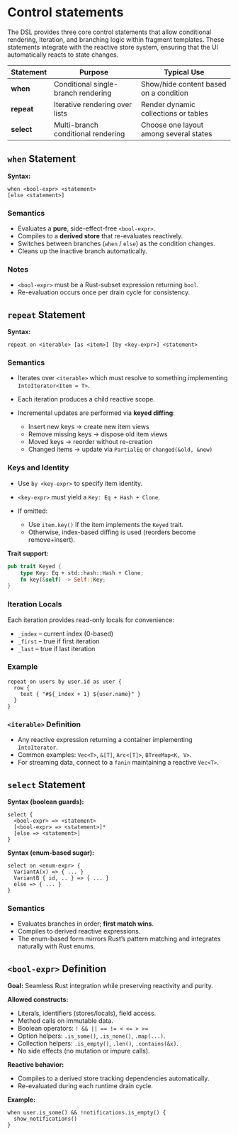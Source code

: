 # Control statements

The DSL provides three core control statements that allow conditional rendering,
iteration, and branching logic within fragment templates. These statements integrate
with the reactive store system, ensuring that the UI automatically reacts to state changes.

| Statement  | Purpose                             | Typical Use                            |
|------------|-------------------------------------|----------------------------------------|
| **when**   | Conditional single-branch rendering | Show/hide content based on a condition |
| **repeat** | Iterative rendering over lists      | Render dynamic collections or tables   |
| **select** | Multi-branch conditional rendering  | Choose one layout among several states |

## `when` Statement

**Syntax:**

```dsl
when <bool-expr> <statement>
[else <statement>]
```

### Semantics

* Evaluates a **pure**, side-effect-free `<bool-expr>`.
* Compiles to a **derived store** that re-evaluates reactively.
* Switches between branches (`when` / `else`) as the condition changes.
* Cleans up the inactive branch automatically.

### Notes

* `<bool-expr>` must be a Rust-subset expression returning `bool`.
* Re-evaluation occurs once per drain cycle for consistency.

## `repeat` Statement

**Syntax:**

```dsl
repeat on <iterable> [as <item>] [by <key-expr>] <statement>
```

### Semantics

* Iterates over `<iterable>` which must resolve to something implementing `IntoIterator<Item = T>`.
* Each iteration produces a child reactive scope.
* Incremental updates are performed via **keyed diffing**:

    * Insert new keys → create new item views
    * Remove missing keys → dispose old item views
    * Moved keys → reorder without re-creation
    * Changed items → update via `PartialEq` or `changed(&old, &new)`

### Keys and Identity

* Use `by <key-expr>` to specify item identity.
* `<key-expr>` must yield a `Key: Eq + Hash + Clone`.
* If omitted:

    * Use `item.key()` if the item implements the `Keyed` trait.
    * Otherwise, index-based diffing is used (reorders become remove+insert).

**Trait support:**

```rust
pub trait Keyed {
    type Key: Eq + std::hash::Hash + Clone;
    fn key(&self) -> Self::Key;
}
```

### Iteration Locals

Each iteration provides read-only locals for convenience:

* `_index` – current index (0-based)
* `_first` – true if first iteration
* `_last` – true if last iteration

### Example

```dsl
repeat on users by user.id as user {
  row {
    text { "#${_index + 1} ${user.name}" }
  }
}
```

### `<iterable>` Definition

* Any reactive expression returning a container implementing `IntoIterator`.
* Common examples: `Vec<T>`, `&[T]`, `Arc<[T]>`, `BTreeMap<K, V>`.
* For streaming data, connect to a `fanin` maintaining a reactive `Vec<T>`.

## `select` Statement

**Syntax (boolean guards):**

```dsl
select {
  <bool-expr> => <statement>
  [<bool-expr> => <statement>]*
  [else => <statement>]
}
```

**Syntax (enum-based sugar):**

```dsl
select on <enum-expr> {
  VariantA(x) => { ... }
  VariantB { id, .. } => { ... }
  else => { ... }
}
```

### Semantics

* Evaluates branches in order; **first match wins**.
* Compiles to derived reactive expressions.
* The enum-based form mirrors Rust’s pattern matching and integrates naturally with Rust enums.

## `<bool-expr>` Definition

**Goal:** Seamless Rust integration while preserving reactivity and purity.

**Allowed constructs:**

* Literals, identifiers (stores/locals), field access.
* Method calls on immutable data.
* Boolean operators: `! && || == != < <= > >=`
* Option helpers: `.is_some()`, `.is_none()`, `.map(...)`.
* Collection helpers: `.is_empty()`, `.len()`, `.contains(&x)`.
* No side effects (no mutation or impure calls).

**Reactive behavior:**

* Compiles to a derived store tracking dependencies automatically.
* Re-evaluated during each runtime drain cycle.

**Example:**

```dsl
when user.is_some() && !notifications.is_empty() {
  show_notifications()
}
```